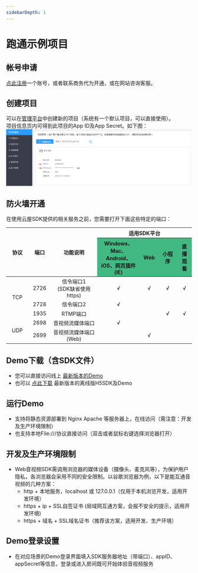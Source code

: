 ```yaml
---
sidebarDepth: 1
---
```


# 跑通示例项目

<h2 id="getAccount">帐号申请</h2>

[点此注册](https://sdk.cloudroom.com/mgr_sdk/register.html)一个账号，或者联系商务代为开通，或在网站咨询客服。


<h2 id="createProject">创建项目</h2>

可以在[管理平台](https://sdk.cloudroom.com/mgr_sdk/)中创建新的项目（系统有一个默认项目，可以直接使用）。  
项目信息页内可得到此项目的App ID及App Secret。如下图：  
![GetAPPID](./images/GetAPPID.png)

<h2 id="firewall">防火墙开通</h2>

在使用云屋SDK提供的相关服务之前，您需要打开下面这些特定的端口：

<table border=0 cellpadding=0 cellspacing=0 style='display:block;border-collapse:collapse;table-layout:fixed;text-align:center;'>
    <thead>
        <tr >
            <th style='width:12%;' rowspan=2>协议</th>
            <th style='width:12%;' rowspan=2>端口</th>
            <th style='width:25%;' rowspan=2>功能说明</th>
            <th style='width:23%;' colspan=4>适用SDK平台</th>
        </tr>
        <tr style='background-color:#42b983;'>
            <th style='width:23%;'>Windows、Mac、Android、iOS、网页插件(IE)</th>
            <th style='width:10%;'>Web</th>
            <th style='width:10%;'>小程序</th>
            <th style='width:10%;'>直播观看</th>
        </tr>
    </thead>
    <tbody>
    <tr>
        <td rowspan=3>TCP</td>
        <td>2726</td>
        <td>信令端口1<br />(SDK缺省使用https)
        </td>
        <td>√</td>
        <td>√</td>
        <td>√</td>
        <td>√</td>
    </tr>
    <tr>
        <td>2728</td>
        <td>信令端口2</td>
        <td>√</td>
        <td></td>
        <td></td>
        <td></td>
    </tr>
    <tr>
        <td>1935</td>
        <td>RTMP端口</td>
        <td></td>
        <td></td>
        <td>√</td>
        <td>√</td>
    </tr>
    <tr>
        <td rowspan=2>UDP</td>
        <td>2698</td>
        <td>音视频流媒体端口</td>
        <td>√</td>
        <td></td>
        <td></td>
        <td></td>
    </tr>
    <tr>
        <td>2699</td>
        <td>音视频流媒体端口(Web)</td>
        <td></td>
        <td>√</td>
        <td></td>
        <td></td>
    </tr>    
    </tbody>
</table>


<h2 id="download">Demo下载（含SDK文件）</h2>

- 您可以直接访问线上 [最新版本的Demo](https://sdk.cloudroom.com/web/webrtc/)
- 也可以 [点此下载](https://sdk.cloudroom.com/download.html) 最新版本的离线版H5SDK及Demo


<h2 id="run">运行Demo</h2>

- 支持将静态资源部署到 Nginx Apache 等服务器上，在线访问（需注意：开发及生产环境限制）
- 也支持本地File:///协议直接访问（双击或者鼠标右键选择浏览器打开）


<h2 id="environment">开发及生产环境限制</h2>

- Web音视频SDK需调用浏览器的媒体设备（摄像头、麦克风等），为保护用户隐私，各浏览器会采用不同的安全限制。以谷歌浏览器为例，以下是能互通音视频的几种方案： 
    * http + 本地服务，localhost 或 127.0.0.1（仅用于本机浏览开发，适用开发环境）
    * https + ip + SSL自签证书 (局域网互通方案，会报不安全的提示，适用开发环境)
    * https + 域名 + SSL域名证书（推荐该方案，适用开发、生产环境）


<h2 id="loginSetting">Demo登录设置</h2>

- 在对应场景的Demo登录界面填入SDK服务器地址（带端口）、appID、appSecret等信息，登录或进入房间既可开始体验音视频服务